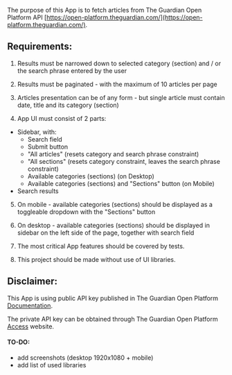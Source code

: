 The purpose of this App is to fetch articles from The Guardian Open Platform API [https://open-platform.theguardian.com/](https://open-platform.theguardian.com/).

## Requirements:

1. Results must be narrowed down to selected category (section) and / or the search phrase entered by the user

2. Results must be paginated - with the maximum of 10 articles per page

3. Articles presentation can be of any form - but single article must contain date, title and its category (section)

4. App UI must consist of 2 parts:
- Sidebar, with:
    - Search field
    - Submit button
    - "All articles" (resets category and search phrase constraint)
    - "All sections" (resets category constraint, leaves the search phrase constraint)
    - Available categories (sections) (on Desktop)
    - Available categories (sections) and "Sections" button (on Mobile)
- Search results

5. On mobile - available categories (sections) should be displayed as a toggleable dropdown with the "Sections" button

6. On desktop - available categories (sections) should be displayed in sidebar on the left side of the page, together with search field

7. The most critical App features should be covered by tests.

8. This project should be made without use of UI libraries.

## Disclaimer:

This App is using public API key published in The Guardian Open Platform [Documentation](https://open-platform.theguardian.com/documentation/).

The private API key can be obtained through The Guardian Open Platform [Access](https://open-platform.theguardian.com/access/) website.



#### TO-DO:

- add screenshots (desktop 1920x1080 + mobile)
- add list of used libraries